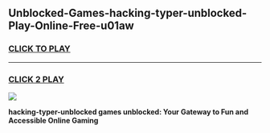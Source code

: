 
## Unblocked-Games-hacking-typer-unblocked-Play-Online-Free-u01aw
<h3>
<a href="https://premium76.site?title=hacking-typer-unblocked&ref=26A">CLICK TO PLAY</a></h3>
<hr>

<h3>
<a href="https://premium76.site?title=hacking-typer-unblocked&ref=26A">CLICK 2 PLAY</a>
  
</h3>

<a href="https://premium76.site?title=hacking-typer-unblocked&ref=26A"><img src="https://clearcache.store/games.png"></a>


**hacking-typer-unblocked games unblocked: Your Gateway to Fun and Accessible Online Gaming**
